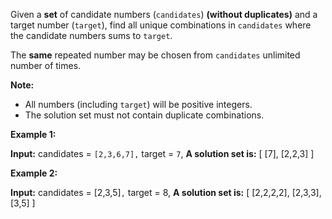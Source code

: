 
Given a  **set**  of candidate numbers (`candidates`)  **(without duplicates)**  and a target number (`target`), find all unique combinations in  `candidates` where the candidate numbers sums to  `target`.

The  **same**  repeated number may be chosen from  `candidates` unlimited number of times.

**Note:**

-   All numbers (including  `target`) will be positive integers.
-   The solution set must not contain duplicate combinations.

**Example 1:**

**Input:** candidates = `[2,3,6,7],` target = `7`,
**A solution set is:**
[
  [7],
  [2,2,3]
]

**Example 2:**

**Input:** candidates = [2,3,5]`,` target = 8,
**A solution set is:**
[
  [2,2,2,2],
  [2,3,3],
  [3,5]
]